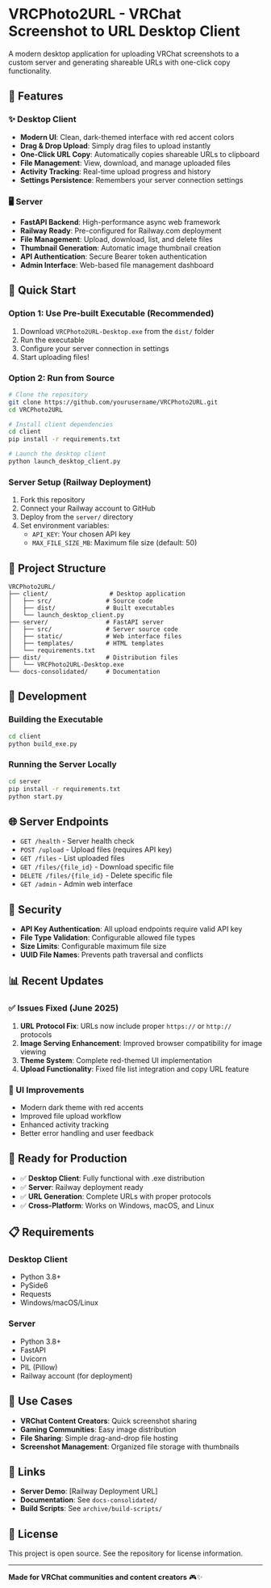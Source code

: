 # VRCPhoto2URL - VRChat Screenshot to URL Desktop Client

A modern desktop application for uploading VRChat screenshots to a custom server and generating shareable URLs with one-click copy functionality.

## 🎯 Features

### ✨ Desktop Client
- **Modern UI**: Clean, dark-themed interface with red accent colors
- **Drag & Drop Upload**: Simply drag files to upload instantly
- **One-Click URL Copy**: Automatically copies shareable URLs to clipboard
- **File Management**: View, download, and manage uploaded files
- **Activity Tracking**: Real-time upload progress and history
- **Settings Persistence**: Remembers your server connection settings

### 🖥️ Server
- **FastAPI Backend**: High-performance async web framework
- **Railway Ready**: Pre-configured for Railway.com deployment
- **File Management**: Upload, download, list, and delete files
- **Thumbnail Generation**: Automatic image thumbnail creation
- **API Authentication**: Secure Bearer token authentication
- **Admin Interface**: Web-based file management dashboard

## 🚀 Quick Start

### Option 1: Use Pre-built Executable (Recommended)
1. Download `VRCPhoto2URL-Desktop.exe` from the `dist/` folder
2. Run the executable
3. Configure your server connection in settings
4. Start uploading files!

### Option 2: Run from Source
```bash
# Clone the repository
git clone https://github.com/yourusername/VRCPhoto2URL.git
cd VRCPhoto2URL

# Install client dependencies
cd client
pip install -r requirements.txt

# Launch the desktop client
python launch_desktop_client.py
```

### Server Setup (Railway Deployment)
1. Fork this repository
2. Connect your Railway account to GitHub
3. Deploy from the `server/` directory
4. Set environment variables:
   - `API_KEY`: Your chosen API key
   - `MAX_FILE_SIZE_MB`: Maximum file size (default: 50)

## 📁 Project Structure

```
VRCPhoto2URL/
├── client/                 # Desktop application
│   ├── src/               # Source code
│   ├── dist/              # Built executables
│   └── launch_desktop_client.py
├── server/                # FastAPI server
│   ├── src/               # Server source code
│   ├── static/            # Web interface files
│   ├── templates/         # HTML templates
│   └── requirements.txt
├── dist/                  # Distribution files
│   └── VRCPhoto2URL-Desktop.exe
└── docs-consolidated/     # Documentation
```

## 🔧 Development

### Building the Executable
```bash
cd client
python build_exe.py
```

### Running the Server Locally
```bash
cd server
pip install -r requirements.txt
python start.py
```

## 🌐 Server Endpoints

- `GET /health` - Server health check
- `POST /upload` - Upload files (requires API key)
- `GET /files` - List uploaded files
- `GET /files/{file_id}` - Download specific file
- `DELETE /files/{file_id}` - Delete specific file
- `GET /admin` - Admin web interface

## 🔐 Security

- **API Key Authentication**: All upload endpoints require valid API key
- **File Type Validation**: Configurable allowed file types
- **Size Limits**: Configurable maximum file size
- **UUID File Names**: Prevents path traversal and conflicts

## 📊 Recent Updates

### ✅ Issues Fixed (June 2025)
1. **URL Protocol Fix**: URLs now include proper `https://` or `http://` protocols
2. **Image Serving Enhancement**: Improved browser compatibility for image viewing
3. **Theme System**: Complete red-themed UI implementation
4. **Upload Functionality**: Fixed file list integration and copy URL feature

### 🎨 UI Improvements
- Modern dark theme with red accents
- Improved file upload workflow
- Enhanced activity tracking
- Better error handling and user feedback

## 🚀 Ready for Production

- ✅ **Desktop Client**: Fully functional with .exe distribution
- ✅ **Server**: Railway deployment ready
- ✅ **URL Generation**: Complete URLs with proper protocols
- ✅ **Cross-Platform**: Works on Windows, macOS, and Linux

## 📋 Requirements

### Desktop Client
- Python 3.8+
- PySide6
- Requests
- Windows/macOS/Linux

### Server
- Python 3.8+
- FastAPI
- Uvicorn
- PIL (Pillow)
- Railway account (for deployment)

## 🎯 Use Cases

- **VRChat Content Creators**: Quick screenshot sharing
- **Gaming Communities**: Easy image distribution
- **File Sharing**: Simple drag-and-drop file hosting
- **Screenshot Management**: Organized file storage with thumbnails

## 🔗 Links

- **Server Demo**: [Railway Deployment URL]
- **Documentation**: See `docs-consolidated/`
- **Build Scripts**: See `archive/build-scripts/`

## 📝 License

This project is open source. See the repository for license information.

---

**Made for VRChat communities and content creators** 🎮✨
